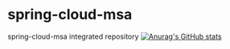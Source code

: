 # spring-cloud-msa
spring-cloud-msa integrated repository
[![Anurag's GitHub stats](https://github-readme-stats.vercel.app/api?username=givepro91)](https://github.com/anuraghazra/github-readme-stats)
